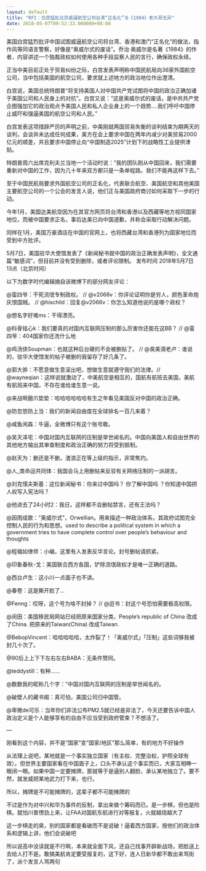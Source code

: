 ```yaml
---
layout: default
title: "RFI：白宫猛批北京威逼航空公司台湾“正名化”与《1984》老大哥无异"
date: 2018-05-07T09:52:33.000000+08:00
---
```


美国白宫猛烈批评中国试图威逼航空公司将台湾、香港和澳门“正名化”的做法，指作风等同语言警察，好像是“奥威尔式的废话”。乔治·奥威尔是名著《1984》的作者，内容讲述一个独裁政权如何使用各种手段监察人民的言行，确保政权永续。

正当中美目前正处于贸易纠纷之际，白宫发表声明称中国民航局向36家外国航空公司，当中包括美国的航空公司，要求就上述地方的政治地位作出澄清。

白宫说，美国总统特朗普“将支持美国人对中国共产党试图将中国的政治正确加诸于美国公司和人民身上的对抗”。白宫又说：“这是奥威尔式的废话，是中共共产党企图强加它的政治观点予美国人民和私人企业身上的一个趋势….我们呼吁中国停止威吓和强逼美国的航空公司和人民。”

白宫发表这项措辞严厉的声明之前，中美刚就两国贸易失衡的谈判结束为期两天的谈判，会谈并未达成任何成果，美方在会上要求中国在两年内减少对美贸易2000亿元的顺差，并且要求中国停止向“中国制造2025”计划下的战略性工业提供津贴。

特朗普周六出席克利夫兰当地一个活动时说：“我的团队刚从中国回来，我们需要重新对中国的工作，因为几十年来双方都只是一条单程路。我们不能再这样下去。”

至于中国民航局要求外国航空公司的正名化，代表联合航空、美国航空和其他美国主要航空公司的一个公会的发言人说，他们正与美国政府商讨如何采取下一步的行动。

今年1月，美国达美航空因为在其官方网页将台湾和香港以及西藏等地方视同国家地位，而被中国要求正名，事后达美已向中国道歉，并称会采取行动解决问题。

同样在1月，美国万豪酒店在中国的官网上，也将西藏台湾和香港列为国家地位而受到中方批评。

5月7日，美国驻华大使馆发表了《新闻秘书就中国的政治正确发表声明》，全文通篇“敏感词”，但目前并没有受到删除，或者评论限制。 发布时间 2018年5月7日 13点（北京时间）

以下为数字时代编辑摘自该微博下的部分网友评论：

@蛮四爷：干死流氓专制政权。  //  @v2066v：你评论证明你是穷人，颜色革命炮灰恨国贼。  //  @hischild：回复@v2066v：你怎么知道他说的是哪个政权？

@想名字好难ms：干得漂亮。

@科骨铭心k：我们要真的对国内互联网压制的那么厉害你还能在这BB？  //  @蛮四爷：404国家你还洗什么地

@鸡汤侠Soupman：也就这种后台硬的不会被删贴了。   //  @臭美滴老卢：谁说的，驻华大使馆发的帖子被删的我留存了好几条了。

@郭大骅：不愿意做生意滚出吧，想做生意就遵守我们的法律。// @wayneqian：这样说就激动了，中美航空是相互的，国航有航班去美国，美航有航班来中国，不存在谁给谁生意一说。

@来战啊磨爪垫垫：哈哈哈哈哈哈有生之年看见美国反对中国的政治正确。

@防忽悠防上当：我们的新闻自由度在全球排名一百几来着？

@咸鱼闲森：牛逼，全微博只有这个账号敢。

@吴天泽宅：中国对国内互联网的压制是举世闻名的。中国向美国人和自由世界的其他地方输出其审查制度和政治正确的努力将受到抵制。

@赵天为：删还是不删，渣浪正在等上级的指示，非常焦灼。

@人_类命运共同体：我国会马上用删帖来反驳有关网络压制的一派胡言。

@刘克懦夫斯基：这位新闻秘书：你来过中国吗？ 你了解中国吗 ？你知道中国把人权写入宪法吗？

@他进去了24小时2：我日，这样都不会删帖禁言，还有王法吗？

@因雨成歌：“奥威尔式”，Orwellian。用来描述一种政治体系，其政府试图完全控制人民的行为和思想。used to describe a political system in which a government tries to have complete control over people’s behaviour and thoughts

@程福如律师：小编，这里有人发表反华言论。封号删帖请抓紧。

@印象春秋-戈：美国联合西方各国，铲除流氓政权才是唯一正确的道路。

@西台卢生：这小川一点面子也不讲。

@春卷：这是撕开脸了…

@Fenng：哎呀，这个号为啥不封掉？  //  @迢书：封这个号恐怕需要极高权限。

@闵田：美国移民局网站巳经把原来国家分类，People’s republic of China 改成了China. 把原来的Taiwan(China) 改成Taiwan.

@BebopVincent：哈哈哈哈哈，太炸裂了！「奥威尔式」「压制」这些词够我被封几十次了。

@90后上上下下左右左右BABA：无条件赞同。

@teddystill：有种……

@数数我的昵称几个字：“中国对国内互联网的压制是举世闻名的。

@破壁人的藏书阁：真可怕，美国公司归中国管。

@卑微de可乐：当年你们非法公布PM2.5就已经是非法了，今天还要告诉中国人政治定义是个人能够享有的自由不应当受到政府管束？不想活了。

—

刚看到这个内容，并不是“国家”变“国家/地区”那么简单，有的地方不好操作

从法理上说吧，某地就是一个事实独立国家（有主权、完整治权，护照全球有效）。但世界主要国家看在中国面子上，口头不承认这个事实而已，大家互相睁一眼闭一眼。如果中国一定要摊牌，那就等于是逼别人翻脸，承认某地独立了。要不然，就发威把某地武力打下来，也行。 

所以，摊牌是不可能摊牌的，这辈子都不可能摊牌的


不过是作为对中兴和华为事件的反制，拿出来做个筹码而已。是一步棋，但也是险棋。就怕川普愣劲上来，让FAA对国航东航进行对等报复，火就越烧越大了

这一步棋走的臭，别的国家都是看破而不是说破！逼着西方国家，按他们的政治体系和逻辑上讲，他们会说破吧

所以说高中没读就是不行啊，本来就全面下风，还自己找事开辟新战场，把脸送上去给人打不是。敢搞美航肯定要受报复的，这下好，连人日新华都不敢出来骂街了，派个发言人骂两句

